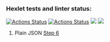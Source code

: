 ### Hexlet tests and linter status:
[![Actions Status](https://github.com/AdalyatNazirov/java-project-71/actions/workflows/ci.yml/badge.svg)](https://github.com/AdalyatNazirov/java-project-71/actions) [![Actions Status](https://github.com/AdalyatNazirov/java-project-71/actions/workflows/hexlet-check.yml/badge.svg)](https://github.com/AdalyatNazirov/java-project-71/actions) <a href="https://codeclimate.com/github/AdalyatNazirov/java-project-71/maintainability"><img src="https://api.codeclimate.com/v1/badges/d98cd62552d1ace33c14/maintainability" /></a> <a href="https://codeclimate.com/github/AdalyatNazirov/java-project-71/test_coverage"><img src="https://api.codeclimate.com/v1/badges/d98cd62552d1ace33c14/test_coverage" /></a>

1. Plain JSON [Step 6](https://asciinema.org/a/oKpaSQRUXrzaj7dCWRTaWPUmg)